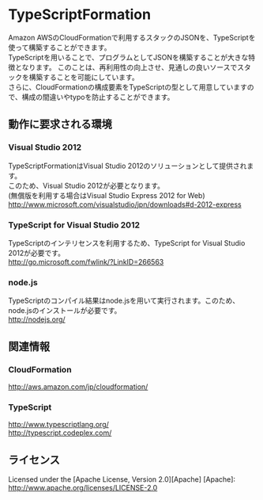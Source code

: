 TypeScriptFormation
===================

Amazon AWSのCloudFormationで利用するスタックのJSONを、TypeScriptを使って構築することができます。  
TypeScriptを用いることで、プログラムとしてJSONを構築することが大きな特徴となります。
このことは、再利用性の向上させ、見通しの良いソースでスタックを構築することを可能にしています。  
さらに、CloudFormationの構成要素をTypeScriptの型として用意していますので、構成の間違いやtypoを防止することができます。  

動作に要求される環境
--------------------
### Visual Studio 2012
TypeScriptFormationはVisual Studio 2012のソリューションとして提供されます。  
このため、Visual Studio 2012が必要となります。  
(無償版を利用する場合はVisual Studio Express 2012 for Web)  
http://www.microsoft.com/visualstudio/jpn/downloads#d-2012-express  
### TypeScript for Visual Studio 2012
TypeScriptのインテリセンスを利用するため、TypeScript for Visual Studio 2012が必要です。  
http://go.microsoft.com/fwlink/?LinkID=266563  
### node.js
TypeScriptのコンパイル結果はnode.jsを用いて実行されます。このため、node.jsのインストールが必要です。  
http://nodejs.org/  

関連情報
--------
### CloudFormation
http://aws.amazon.com/jp/cloudformation/  
### TypeScript
http://www.typescriptlang.org/  
http://typescript.codeplex.com/  

ライセンス
----------
Licensed under the [Apache License, Version 2.0][Apache]
[Apache]: http://www.apache.org/licenses/LICENSE-2.0

